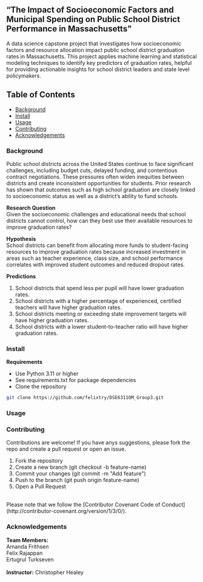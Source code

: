 ## “The Impact of Socioeconomic Factors and Municipal Spending on Public School District Performance in Massachusetts”

A data science capstone project that investigates how socioeconomic factors and resource allocation impact public school district graduation rates in Massachusetts.  This project applies machine learning and statistical modeling techniques to identify key predictors of graduation rates, helpful for providing actionable insights for school district leaders and state level policymakers.


## Table of Contents
- [Background](#background)
- [Install](#install)
- [Usage](#usage)
- [Contributing](#contributing)
- [Acknowledgements](#acknowledgements)        


### Background
Public school districts across the United States continue to face significant challenges, including budget cuts, delayed funding, and contentious contract negotiations.  These pressures often widen inequities between districts and create inconsistent opportunities for students.  Prior research has shown that outcomes such as high school graduation are closely linked to socioeconomic status as well as a district’s ability to fund schools.

**Research Question** <br>
Given the socioeconomic challenges and educational needs that school districts cannot control, how can they best use their available resources to improve graduation rates?

**Hypothesis** <br>
School districts can benefit from allocating more funds to student-facing resources to improve graduation rates because increased investment in areas such as teacher experience, class size, and school performance correlates with improved student outcomes and reduced dropout rates.

**Predictions** <br>
1) School districts that spend less per pupil will have lower graduation rates.
2) School districts with a higher percentage of experienced, certified teachers will have higher graduation rates.
3) School districts meeting or exceeding state improvement targets will have higher graduation rates.
4) School districts with a lower student-to-teacher ratio will have higher graduation rates.

### Install
**Requirements**
- Use Python 3.11 or higher
- See requirements.txt for package dependencies
- Clone the repository
```bash
git clone https://github.com/felixtry/DSE6311OM_Group3.git
```

### Usage

### Contributing
Contributions are welcome!
If you have anys suggestions, please fork the repo and create a pull request or open an issue. <br>

1) Fork the repository
2) Create a new branch (git checkout -b feature-name)
3) Commit your changes (git commit -m "Add feature")
4) Push to the branch (git push origin feature-name)
5) Open a Pull Request
<br>
Please note that we follow the [Contributor Covenant Code of Conduct](http://contributor-covenant.org/version/1/3/0/).



### Acknowledgements
**Team Members:** <br>
              Amanda Frithsen <br>
              Felix Rajappan <br>
              Ertugrul Turkseven <br>
              <br>
**Instructor:** Christopher Healey
